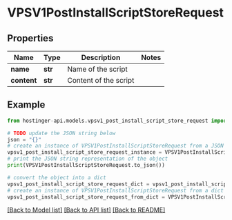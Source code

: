 # VPSV1PostInstallScriptStoreRequest


## Properties

Name | Type | Description | Notes
------------ | ------------- | ------------- | -------------
**name** | **str** | Name of the script | 
**content** | **str** | Content of the script | 

## Example

```python
from hostinger-api.models.vpsv1_post_install_script_store_request import VPSV1PostInstallScriptStoreRequest

# TODO update the JSON string below
json = "{}"
# create an instance of VPSV1PostInstallScriptStoreRequest from a JSON string
vpsv1_post_install_script_store_request_instance = VPSV1PostInstallScriptStoreRequest.from_json(json)
# print the JSON string representation of the object
print(VPSV1PostInstallScriptStoreRequest.to_json())

# convert the object into a dict
vpsv1_post_install_script_store_request_dict = vpsv1_post_install_script_store_request_instance.to_dict()
# create an instance of VPSV1PostInstallScriptStoreRequest from a dict
vpsv1_post_install_script_store_request_from_dict = VPSV1PostInstallScriptStoreRequest.from_dict(vpsv1_post_install_script_store_request_dict)
```
[[Back to Model list]](../README.md#documentation-for-models) [[Back to API list]](../README.md#documentation-for-api-endpoints) [[Back to README]](../README.md)


